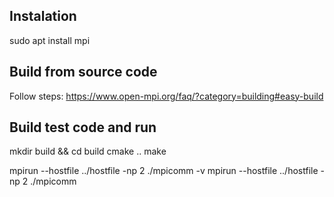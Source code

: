 ## Instalation
sudo apt install mpi

## Build from source code
Follow steps: https://www.open-mpi.org/faq/?category=building#easy-build

## Build test code and run
mkdir build && cd build
cmake ..
make

mpirun --hostfile ../hostfile -np 2 ./mpicomm -v
mpirun --hostfile ../hostfile -np 2 ./mpicomm

